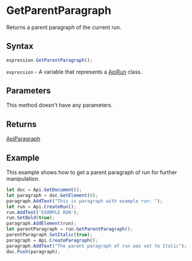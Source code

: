 # GetParentParagraph

Returns a parent paragraph of the current run.

## Syntax

```javascript
expression.GetParentParagraph();
```

`expression` - A variable that represents a [ApiRun](../ApiRun.md) class.

## Parameters

This method doesn't have any parameters.

## Returns

[ApiParagraph](../../ApiParagraph/ApiParagraph.md)

## Example

This example shows how to get a parent paragraph of run for further manipulation.

```javascript editor-docx
let doc = Api.GetDocument();
let paragraph = doc.GetElement(0);
paragraph.AddText("This is paragraph with example run: ");
let run = Api.CreateRun();
run.AddText('EXAMPLE RUN');
run.SetBold(true);
paragraph.AddElement(run);
let parentParagraph = run.GetParentParagraph();
parentParagraph.SetItalic(true);
paragraph = Api.CreateParagraph();
paragraph.AddText("The parent paragraph of run was set to Italic");
doc.Push(paragraph);
```
